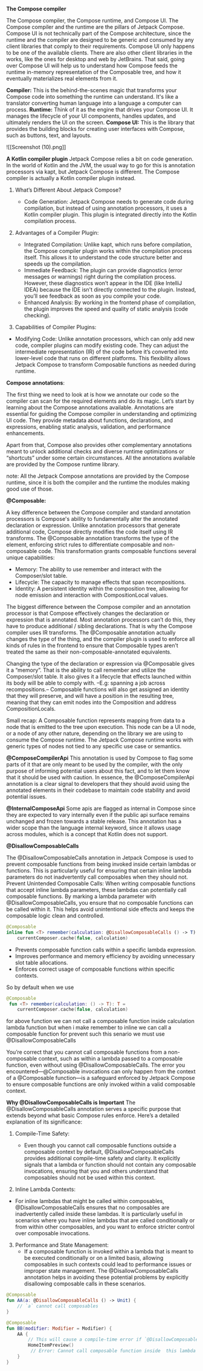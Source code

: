 **The Compose compiler**

 The Compose compiler, the Compose runtime, and Compose UI.
 The Compose compiler and the runtime are the pillars of Jetpack Compose.
 Compose UI is not technically part of the Compose architecture, since the runtime and the compiler are designed to be generic and consumed by any client libraries that comply to their requirements. Compose UI only happens to be one of the available clients. 
There are also other client libraries in the works,
like the ones for desktop and web by JetBrains. That said, going over Compose UI will help us to understand how Compose feeds the runtime in-memory representation of the Composable tree, and how it eventually materializes real elements from it.

**Compiler:** This is the behind-the-scenes magic that transforms your Compose code into something the runtime can understand. It's like a translator converting human language into a language a computer can process.
**Runtime:** Think of it as the engine that drives your Compose UI. It manages the lifecycle of your UI components, handles updates, and ultimately renders the UI on the screen.
**Compose UI:** This is the library that provides the building blocks for creating user interfaces with Compose, such as buttons, text, and layouts.

![[Screenshot (10).png]]


**A Kotlin compiler plugin**
Jetpack Compose relies a bit on code generation. In the world of Kotlin and the JVM, the usual way to go for this is annotation processors via kapt, but Jetpack Compose is different. The Compose compiler is actually a Kotlin compiler plugin instead.

1. What’s Different About Jetpack Compose?
   - Code Generation: Jetpack Compose needs to generate code during compilation, but instead of using annotation processors, it uses a Kotlin compiler plugin. This plugin is integrated directly into the Kotlin compilation process.

2. Advantages of a Compiler Plugin:
    - Integrated Compilation: Unlike kapt, which runs before compilation, the Compose compiler plugin works within the compilation process itself. This allows it to understand the code structure better and speeds up the compilation.
    - Immediate Feedback: The plugin can provide diagnostics (error messages or warnings) right during the compilation process. However, these diagnostics won’t appear in the IDE (like IntelliJ IDEA) because the IDE isn't directly connected to the plugin. Instead, you’ll see feedback as soon as you compile your code.
    - Enhanced Analysis: By working in the frontend phase of compilation, the plugin improves the speed and quality of static analysis (code checking).

3. Capabilities of Compiler Plugins:
  - Modifying Code: Unlike annotation processors, which can only add new code, compiler plugins can modify existing code. They can adjust the intermediate representation (IR) of the code before it’s converted into lower-level code that runs on different platforms. This flexibility allows Jetpack Compose to transform Composable functions as needed during runtime.


**Compose annotations**:

The first thing we need to look at is how we annotate our code so the compiler can scan for the required elements and do its magic. Let’s start by learning about the Compose annotations available.
Annotations are essential for guiding the Compose compiler in understanding and optimizing UI code. They provide metadata about functions, declarations, and expressions, enabling static analysis, validation, and performance enhancements.

Apart from that, Compose also provides other complementary annotations meant to unlock additional checks and diverse runtime optimizations or “shortcuts” under some certain circumstances. All the annotations available are provided by the Compose runtime library.

note: All the Jetpack Compose annotations are provided by the Compose runtime, since it is both the compiler and the runtime the modules making good use of those.

**@Composable:**

A key difference between the Compose compiler and standard annotation processors is Compose's ability to fundamentally alter the annotated declaration or expression. Unlike annotation processors that generate additional code, Compose directly modifies the code itself using IR transforms. The @Composable annotation transforms the type of the element, enforcing strict rules to differentiate composable and non-composable code.
This transformation grants composable functions several unique capabilities:

- Memory: The ability to use remember and interact with the Composer/slot table.
- Lifecycle: The capacity to manage effects that span recompositions.
- Identity: A persistent identity within the composition tree, allowing for node emission and interaction with CompositionLocal values.

The biggest difference between the Compose compiler and an annotation processor is that Compose effectively changes the declaration or expression that is annotated. Most annotation processors can’t do this, they have to produce additional / sibling declarations. That is why the Compose compiler uses IR transforms. The @Composable annotation actually changes the type of the thing, and the compiler plugin is used to enforce all kinds of rules in the frontend to ensure that Composable types aren’t treated the same as their non-composable-annotated equivalents.

Changing the type of the declaration or expression via @Composable gives it a “memory”. That is the ability to call remember and utilize the Composer/slot table. It also gives it a lifecycle that effects launched within its body will be able to comply with. –E.g: spanning a job across recompositions.– Composable functions will also get assigned an identity that they will preserve, and will have a position in the resulting tree, meaning that they can emit nodes into the Composition and address CompositionLocals.


Small recap: A Composable function represents mapping from data to a node that is emitted to the tree upon execution. This node can be a UI node, or a node of any other nature, depending on the library we are using to consume the Compose runtime. The Jetpack Compose runtime works with generic types of nodes not tied to any specific use case or semantics.

**@ComposeCompilerApi**
This annotation is used by Compose to flag some parts of it that are only meant to be used by the compiler, with the only purpose of informing potential users about this fact, and to let them know that it should be used with caution.
In essence, the @ComposeCompilerApi annotation is a clear signal to developers that they should avoid using the annotated elements in their codebase to maintain code stability and avoid potential issues.


**@InternalComposeApi**
Some apis are flagged as internal in Compose since they are expected to vary internally even if the public api surface remains unchanged and frozen towards a stable release. This annotation has a wider scope than the language internal keyword, since it allows usage across modules, which is a concept that Kotlin does not support.


**@DisallowComposableCalls**

The @DisallowComposableCalls annotation in Jetpack Compose is used to prevent composable functions from being invoked inside certain lambdas or functions. This is particularly useful for ensuring that certain inline lambda parameters do not inadvertently call composables when they should not.
Prevent Unintended Composable Calls: When writing composable functions that accept inline lambda parameters, these lambdas can potentially call composable functions. By marking a lambda parameter with @DisallowComposableCalls, you ensure that no composable functions can be called within it. This helps avoid unintentional side effects and keeps the composable logic clean and controlled.
```kotlin
@Composable
inline fun <T> remember(calculation: @DisallowComposableCalls () -> T): T =
    currentComposer.cache(false, calculation)

```
- Prevents composable function calls within a specific lambda expression.
- Improves performance and memory efficiency by avoiding unnecessary slot table allocations.
- Enforces correct usage of composable functions within specific contexts.

So by default when we use 

```kotlin
@Composable
 fun <T> remember(calculation: () -> T): T =
    currentComposer.cache(false, calculation)
```

for above function we can not call a composable function inside calculation lambda function 
but when i make remember to inline we can call a composable function 
for prevent such this senario we must use @DisallowComposableCalls


You’re correct that you cannot call composable functions from a non-composable context, such as within a lambda passed to a composable function, even without using @DisallowComposableCalls. The error you encountered—@Composable invocations can only happen from the context of a @Composable function—is a safeguard enforced by Jetpack Compose to ensure composable functions are only invoked within a valid composable context.

**Why @DisallowComposableCalls is Important**
The @DisallowComposableCalls annotation serves a specific purpose that extends beyond what basic Compose rules enforce. Here’s a detailed explanation of its significance:

1. Compile-Time Safety:
     - Even though you cannot call composable functions outside a composable context by default, @DisallowComposableCalls provides additional compile-time safety and clarity. It explicitly signals that a lambda or function should not contain any composable invocations, ensuring that you and others understand that composables should not be used within this context.

2. Inline Lambda Contexts:
  - For inline lambdas that might be called within composables, @DisallowComposableCalls ensures that no composables are inadvertently called inside these lambdas. It is particularly useful in scenarios where you have inline lambdas that are called conditionally or from within other composables, and you want to enforce stricter control over composable invocations.
3. Performance and State Management:
    - If a composable function is invoked within a lambda that is meant to be executed conditionally or on a limited basis, allowing composables in such contexts could lead to performance issues or improper state management. The @DisallowComposableCalls annotation helps in avoiding these potential problems by explicitly disallowing composable calls in these scenarios.
```kotlin
@Composable
fun AA(a: @DisallowComposableCalls () -> Unit) {
    // `a` cannot call composables
}

@Composable
fun BB(modifier: Modifier = Modifier) {
    AA {
        // This will cause a compile-time error if `@DisallowComposableCalls`          is in effect
        HomeItemPreview()
         // Error: Cannot call composable function inside  this lambda
    }
}

```
